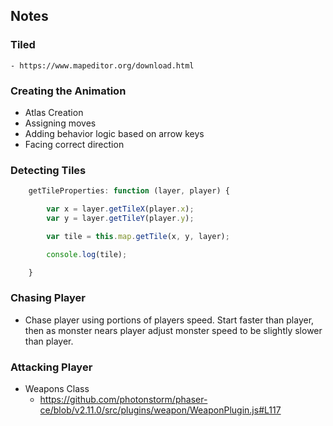 ## Notes

### Tiled 

    - https://www.mapeditor.org/download.html

### Creating the Animation

- Atlas Creation
- Assigning moves
- Adding behavior logic based on arrow keys
- Facing correct direction


### Detecting Tiles

```js
	getTileProperties: function (layer, player) {

		var x = layer.getTileX(player.x);
		var y = layer.getTileY(player.y);

		var tile = this.map.getTile(x, y, layer);

		console.log(tile);

	}
```
### Chasing Player

- Chase player using portions of players speed. Start faster than player, then as monster nears player adjust monster speed to be slightly slower than player. 

### Attacking Player

- Weapons Class
    - https://github.com/photonstorm/phaser-ce/blob/v2.11.0/src/plugins/weapon/WeaponPlugin.js#L117
